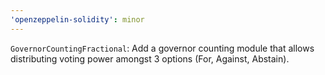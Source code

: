 ```yaml
---
'openzeppelin-solidity': minor
---
```


`GovernorCountingFractional`: Add a governor counting module that allows distributing voting power amongst 3 options (For, Against, Abstain).

